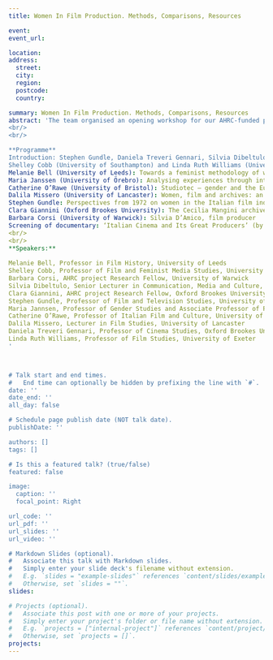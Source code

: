 ```yaml
---
title: Women In Film Production. Methods, Comparisons, Resources

event: 
event_url: 

location: 
address:
  street: 
  city:
  region: 
  postcode: 
  country: 

summary: Women In Film Production. Methods, Comparisons, Resources
abstract: 'The team organised an opening workshop for our AHRC-funded project ‘Women in Italian Film Production: Industrial Histories and Gendered labour, 1945-85’ (University of Warwick/Oxford Brookes University) at Warwick University in June 2023. The workshop allowed the team and participating experts to reflect on the role of women within the cinema industry, while exploring specific methods and resources in the field of feminist film history. The aim of the workshop was to bring together researchers from different backgrounds in order to share experiences, ideas, and methodologies, while also developing new paths for future research.
<br/>
<br/>

**Programme**
Introduction: Stephen Gundle, Daniela Treveri Gennari, Silvia Dibeltulo
Shelley Cobb (University of Southampton) and Linda Ruth Williams (University of Exeter): Oral histories of women filmmakers: questions we wished we'd asked and how we found answers to them anyway
Melanie Bell (University of Leeds): Towards a feminist methodology of women's gendered labour in film production
Maria Janssen (University of Örebro): Analysing experiences through interviews: methods and theoretical underpinnings
Catherine O’Rawe (University of Bristol): Studiotec – gender and the European film studio
Dalila Missero (University of Lancaster): Women, film and archives: an interstitial historiography?
Stephen Gundle: Perspectives from 1972 on women in the Italian film industry
Clara Giannini (Oxford Brookes University): The Cecilia Mangini archive, Bologna 
Barbara Corsi (University of Warwick): Silvia D’Amico, film producer 
Screening of documentary: ‘Italian Cinema and Its Great Producers’ (by Barbara Corsi)
<br/>
<br/>
**Speakers:**
 
Melanie Bell, Professor in Film History, University of Leeds
Shelley Cobb, Professor of Film and Feminist Media Studies, University of Southampton
Barbara Corsi, AHRC project Research Fellow, University of Warwick
Silvia Dibeltulo, Senior Lecturer in Communication, Media and Culture, oxford Brookes University
Clara Giannini, AHRC project Research Fellow, Oxford Brookes University
Stephen Gundle, Professor of Film and Television Studies, University of Warwick
Maria Jannsen, Professor of Gender Studies and Associate Professor of Political Science, Örebro University, Sweden
Catherine O’Rawe, Professor of Italian Film and Culture, University of Bristol
Dalila Missero, Lecturer in Film Studies, University of Lancaster
Daniela Treveri Gennari, Professor of Cinema Studies, Oxford Brookes University 
Linda Ruth Williams, Professor of Film Studies, University of Exeter         
'



# Talk start and end times.
#   End time can optionally be hidden by prefixing the line with `#`.
date: ''
date_end: ''
all_day: false

# Schedule page publish date (NOT talk date).
publishDate: ''

authors: []
tags: []

# Is this a featured talk? (true/false)
featured: false

image:
  caption: ''
  focal_point: Right

url_code: ''
url_pdf: ''
url_slides: ''
url_video: ''

# Markdown Slides (optional).
#   Associate this talk with Markdown slides.
#   Simply enter your slide deck's filename without extension.
#   E.g. `slides = "example-slides"` references `content/slides/example-slides.md`.
#   Otherwise, set `slides = ""`.
slides:

# Projects (optional).
#   Associate this post with one or more of your projects.
#   Simply enter your project's folder or file name without extension.
#   E.g. `projects = ["internal-project"]` references `content/project/deep-learning/index.md`.
#   Otherwise, set `projects = []`.
projects:
---
```


